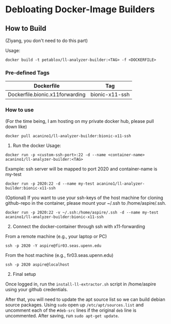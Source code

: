 # Debloating Docker-Image Builders

## How to Build

(Ziyang, you don't need to do this part)

Usage:
```
docker build -t petablox/ll-analyzer-builder:<TAG> -f <DOCKERFILE>
```

### Pre-defined Tags
| Dockerfile | Tag |
| --- | --- |
| Dockerfile.bionic.x11forwarding | bionic-x11-ssh |

### How to use

(For the time being, I am hosting on my private docker hub, please pull down like)

```
docker pull acanino1/ll-analyzer-builder:bionic-x11-ssh
```

1. Run the docker
Usage:
```
docker run -p <custom-ssh-port>:22 -d --name <container-name> acanino1/ll-analyzer-builder:<TAG>
```

Example: ssh server will be mapped to port 2020 and container-name is my-test
```
docker run -p 2020:22 -d --name my-test acanino1/ll-analyzer-builder:bionic-x11-ssh
```

(Optional) If you want to use your ssh-keys of the host machine for cloning github-repo in the container,
please mount your ~/.ssh to /home/aspire/.ssh.

```
docker run -p 2020:22 -v ~/.ssh:/home/aspire/.ssh -d --name my-test acanino1/ll-analyzer-builder:bionic-x11-ssh
```

2. Connect the docker-container through ssh with x11-forwarding

From a remote machine (e.g., your laptop or PC)
```
ssh -p 2020 -Y aspire@fir03.seas.upenn.edu
```

From the host machine (e.g., fir03.seas.upenn.edu)
```
ssh -p 2020 aspire@localhost
```

2. Final setup

Once logged in, run the ``install-ll-extractor.sh`` script in /home/aspire using your github credentials.

After that, you will need to update the apt source list so we can build debian source packages. Using `sudo` open up `/etc/apt/sources.list` and uncomment each of the `#deb-src` lines if the original `deb` line is uncommented. After saving, run `sudo apt-get update`.
